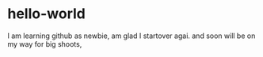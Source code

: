 # hello-world
I am learning github as newbie, am glad I startover agai.
and soon will be on my way for big shoots, 
